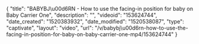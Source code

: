 {
    "title": "BABYBJ\u00d6RN - How to use the facing-in position for baby on Baby Carrier One",
    "description": "",
    "videoid": "153624744",
    "date_created": "1520383932",
    "date_modified": "1520538087",
    "type": "captivate",
    "layout": "video",
    "url": "\/v\/babybj\u00d6rn-how-to-use-the-facing-in-position-for-baby-on-baby-carrier-one-mp4\/153624744"
}